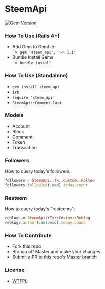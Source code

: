 # SteemApi

[![Gem Version](https://badge.fury.io/rb/steem_api.svg)](https://badge.fury.io/rb/steem_api)

### How To Use (Rails 4+)
- Add Gem to Gemfile
	*	`gem 'steem_api', '~> 1.1'`
- Bundle Install Gems
	* `bundle install`

### How To Use (Standalone)
- `gem install steem_api`
- `irb`
- `require 'steem_api'`
- `SteemApi::Comment.last`

### Models
- Account
- Block
- Comment
- Token
- Transaction

### Followers

How to query today's followers:

```ruby
followers = SteemApi::Tx::Custom::Follow
followers.following(:ned).today.count
```

### Resteem

How to query today's "resteems":

```ruby
reblogs = SteemApi::Tx::Custom::Reblog
reblogs.author(:netuoso).today.count
```

### How To Contribute
- Fork this repo
- Branch off Master and make your changes
- Submit a PR to this repo's Master branch

### License
- [WTFPL](LICENSE.txt)
